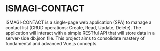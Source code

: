 # ISMAGI-CONTACT
ISMAGI-CONTACT is a single-page web application (SPA) to manage a contact list (CRUD operations: Create, Read, Update, Delete). The application will interact with a simple RESTful API that will store data in a server-side db.json file. This project aims to consolidate mastery of fundamental and advanced Vue.js concepts.
